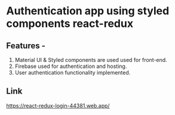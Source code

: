 # Authentication app using styled components react-redux

## Features -

1. Material UI & Styled components are used used for front-end.
2. Firebase used for authentication and hosting.
3. User authentication functionality implemented.

## Link

https://react-redux-login-44381.web.app/
